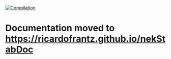 [![Compilation](https://github.com/ricardofrantz/nekStab/actions/workflows/blank.yml/badge.svg?branch=master)](https://github.com/ricardofrantz/nekStab/actions/workflows/blank.yml)
# Documentation moved to https://ricardofrantz.github.io/nekStabDoc
